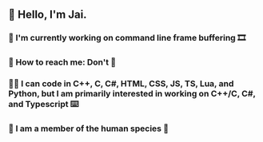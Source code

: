 ## 👋 Hello, I'm Jai.

### 💪 I'm currently working on command line frame buffering 🎞️
### 🤙 How to reach me: Don't 💯
### 👨‍💻 I can code in C++, C, C#, HTML, CSS, JS, TS, Lua, and Python, but I am primarily interested in working on C++/C, C#, and Typescript ⌨️
### 🧑 I am a member of the human species 🦍

